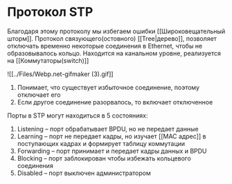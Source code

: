# Протокол STP
Благодаря этому протоколу мы избегаем ошибки [[Широковещательный шторм]]. Протокол связующего(остовного) [[Tree|дерево]], позволяет отключать временно некоторые соединения в Ethernet, чтобы не образовывалось кольцо. Находится на канальном уровне, реализуется на [[Коммутаторы(switch)]]

![[../Files/Webp.net-gifmaker (3).gif]]
1. Понимает, что существует избыточное соединение, поэтому отключает его
2. Если другое соединение разорвалось, то включает отключенное

Порты в STP могут находиться в 5 состояниях:
1. Listening – порт обрабатывает BPDU, но не передает данные
2. Learning – порт не передает кадры, но изучает [[MAC адрес]] в поступающих кадрах и формирует таблицу коммутации
3. Forwarding – порт принимает и передает кадры данных и BPDU
4. Blocking – порт заблокирован чтобы избежать кольцевого соединения
5. Disabled – порт выключен администратором